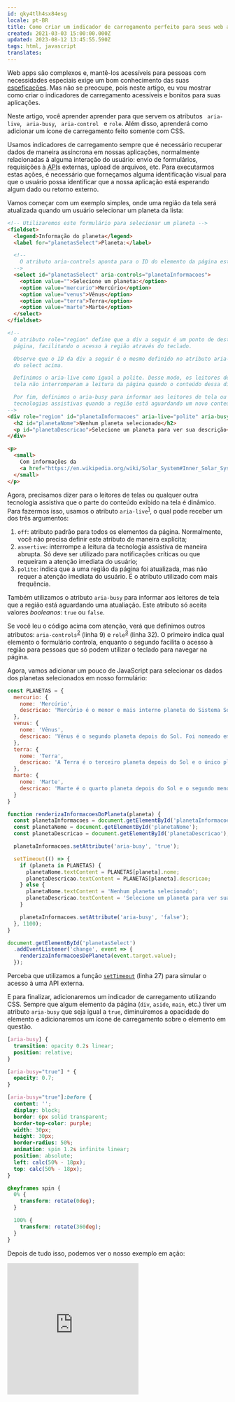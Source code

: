 ```yaml
---
id: qky4tlh4sx84esg
locale: pt-BR
title: Como criar um indicador de carregamento perfeito para seus web apps
created: 2021-03-03 15:00:00.000Z
updated: 2023-08-12 13:45:55.590Z
tags: html, javascript
translates: 
---
```


Web apps são complexos e, mantê-los acessíveis para pessoas com necessidades
especiais exige um bom conhecimento das suas [espeficações](https://w3c.github.io/html-aria/).
Mas não se preocupe, pois neste artigo, eu vou mostrar como criar o indicadores
de carregamento acessíveis e bonitos para suas aplicações.

<aside className="aside-info">
Neste artigo, você aprender aprender para que servem os atributos <code> aria-live</code>,
 <code> aria-busy</code>, <code> aria-control </code> e <code>role</code>.
Além disso, aprenderá como adicionar um ícone de carregamento feito somente com CSS.
</aside>

Usamos indicadores de carregamento sempre que é necessário recuperar dados de maneira
assíncrona em nossas aplicações, normalmente relacionadas à alguma interação do
usuário: envio de formulários, requisições à <abbr title="Application Programming Interface">API</abbr>s
externas, upload de arquivos, etc. Para executarmos estas ações, é necessário que
forneçamos alguma identificação visual para que o usuário possa identificar que
a nossa aplicação está esperando algum dado ou retorno externo.

Vamos começar com um exemplo simples, onde uma região da tela será atualizada quando
um usuário selecionar um planeta da lista:

```html
<!-- Utilizaremos este formulário para selecionar um planeta -->
<fieldset>
  <legend>Informação do planeta</legend>
  <label for="planetasSelect">Planeta:</label>

  <!--
    O atributo aria-controls aponta para o ID do elemento da página este formulário controla
  -->
  <select id="planetasSelect" aria-controls="planetaInformacoes">
    <option value="">Selecione um planeta:</option>
    <option value="mercurio">Mercúrio</option>
    <option value="venus">Vênus</option>
    <option value="terra">Terra</option>
    <option value="marte">Marte</option>
  </select>
</fieldset>

<!--
  O atributo role="region" define que a div a seguir é um ponto de destaque na
  página, facilitando o acesso à região através do teclado.

  Observe que o ID da div a seguir é o mesmo definido no atributo aria-controls
  do select acima.

  Definimos o aria-live como igual a polite. Desse modo, os leitores de
  tela não interromperam a leitura da página quando o conteúdo dessa div for alterado.

  Por fim, definimos o aria-busy para informar aos leitores de tela ou outras
  tecnologias assistivas quando a região está aguardando um novo conteúdo.
-->
<div role="region" id="planetaInformacoes" aria-live="polite" aria-busy="false">
  <h2 id="planetaNome">Nenhum planeta selecionado</h2>
  <p id="planetaDescricao">Selecione um planeta para ver sua descrição</p>
</div>

<p>
  <small>
    Com informações da
    <a href="https://en.wikipedia.org/wiki/Solar_System#Inner_Solar_System">Wikipedia</a>
  </small>
</p>
```

Agora, precisamos dizer para o leitores de telas ou qualquer outra tecnologia assistiva
que o parte do conteúdo exibido na tela é dinâmico. Para fazermos isso, usamos o
atributo `aria-live`<sup>[1](#aria-live-regions)</sup>, o qual pode receber um dos três argumentos:

1. `off`: atributo padrão para todos os elementos da página. Normalmente, você
não precisa definir este atributo de maneira explícita;
2. `assertive`: interrompe a leitura da tecnologia assistiva de maneira abrupta.
Só deve ser utilizado para notificações críticas ou que requeiram a atenção imediata
do usuário;
3. `polite`: indica que a uma região da página foi atualizada, mas não requer a
atenção imediata do usuário. É o atributo utilizado com mais frequência.

Também utilizamos o atributo `aria-busy` para informar aos leitores de tela que
a região está aguardando uma atualiação. Este atributo só aceita valores *booleanos*:
`true` ou `false`.

Se você leu o código acima com atenção, verá que definimos outros atributos:
`aria-controls`<sup>[2](#using-aria)</sup> (linha 9) e `role`<sup>[3](#aria-region-role)</sup> (linha 32).
O primeiro indica qual elemento o formulário controla, enquanto o segundo facilita
o acesso à região para pessoas que só podem utilizar o teclado para navegar na página.

Agora, vamos adicionar um pouco de JavaScript para  selecionar os dados dos
planetas selecionados em nosso formulário:

```javascript
const PLANETAS = {
  mercurio: {
    nome: 'Mercúrio',
    descricao: 'Mercúrio é o menor e mais interno planeta do Sistema Solar. Tem o nome da divindade romana Mercúrio, o mensageiro dos deuses.'
  },
  venus: {
    nome: 'Vênus',
    descricao: 'Vênus é o segundo planeta depois do Sol. Foi nomeado em homenamgem à deusa romana do amor e da beleza.'
  },
  terra: {
    nome: 'Terra',
    descricao: 'A Terra é o terceiro planeta depois do Sol e o único planeta conhecido capaz de suportar a vida.'
  },
  marte: {
    nome: 'Marte',
    descricao: 'Marte é o quarto planeta depois do Sol e o segundo menor planeta do Sistema Solar. Seu nome é uma homenagem ao deus romano da Guerra. Também é conhecido com o "Planeta Vermelho".'
  }
}

function renderizaInformacoesDoPlaneta(planeta) {
  const planetaInformacoes = document.getElementById('planetaInformacoes');
  const planetaNome = document.getElementById('planetaNome');
  const planetaDescricao = document.getElementById('planetaDescricao');

  planetaInformacoes.setAttribute('aria-busy', 'true');

  setTimeout(() => {
    if (planeta in PLANETAS) {
      planetaNome.textContent = PLANETAS[planeta].nome;
      planetaDescricao.textContent = PLANETAS[planeta].descricao;
    } else {
      planetaNome.textContent = 'Nenhum planeta selecionado';
      planetaDescricao.textContent = 'Selecione um planeta para ver sua descrição';
    }

    planetaInformacoes.setAttribute('aria-busy', 'false');
  }, 1100);
}

document.getElementById('planetasSelect')
  .addEventListener('change', event => {
    renderizaInformacoesDoPlaneta(event.target.value);
  });
```

Perceba que utilizamos a função [`setTimeout`](https://developer.mozilla.org/en-US/docs/Learn/JavaScript/Asynchronous/Timeouts_and_intervals)
(linha 27) para simular o acesso à uma API externa.

E para finalizar, adicionaremos um indicador de carregamento utilizando CSS. Sempre
que algum elemento da página (`div`, `aside`, `main`, etc.) tiver um atributo `aria-busy`
que seja igual a `true`, diminuiremos a opacidade do elemento e adicionaremos um
ícone de carregamento sobre o elemento em questão.

```css
[aria-busy] {
  transition: opacity 0.2s linear;
  position: relative;
}

[aria-busy="true"] * {
  opacity: 0.7;
}

[aria-busy="true"]:before {
  content: '';
  display: block;
  border: 6px solid transparent;
  border-top-color: purple;
  width: 30px;
  height: 30px;
  border-radius: 50%;
  animation: spin 1.2s infinite linear;
  position: absolute;
  left: calc(50% - 18px);
  top: calc(50% - 18px);
}

@keyframes spin {
  0% {
    transform: rotate(0deg);
  }

  100% {
    transform: rotate(360deg);
  }
}
```

Depois de tudo isso, podemos ver o nosso exemplo em ação:

<iframe height="300" style={{width: '100%'}} scrolling="no" title="Exemplo de loading acessível" src="https://codepen.io/douglasdemoura/embed/poNqmYq?default-tab=" frameBorder="no" loading="lazy" />

Experimente utilizar um leitor de tela no exemplo que acabamos de construir e veja
como os atributos que adicionados ao nosso exemplo fornecem uma boa experiência de
uso para usuários com necessidades especiais. Claro que podemos chegar ao mesmo
resultado de diversas outras formas, mas é importante sempre levarmos em consideração
se a nossa aplicação é acessível.


<p><small>
  <abbr title="Post scriptum">P.S.</abbr>: interaja e edite o código deste exemplo no <a href="https://codepen.io/douglasdemoura/pen/poNqmYq" target="_blank">CodePen</a>.
</small></p>

<footer className="footnotes">
  <h4>Referências</h4>

  <ol>
    <li id="aria-live-regions">
      <a href="https://developer.mozilla.org/en-US/docs/Web/Accessibility/ARIA/ARIA_Live_Regions" target="_blank">ARIA live regions</a>
    </li>
    <li id="using-aria">
      <a href="https://developer.mozilla.org/en-US/docs/Web/Accessibility/ARIA/ARIA_Techniques" target="_blank">Using ARIA: Roles, states, and properties</a>
    </li>
    <li id="aria-region-role">
      <a href="https://developer.mozilla.org/en-US/docs/Web/Accessibility/ARIA/Roles/Region_role" target="_blank">ARIA: Region role</a>
    </li>
  </ol>
</footer>
